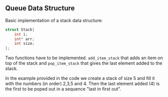 ## Queue Data Structure

Basic implementation of a stack data structure:

```c
struct Stack{
    int i;
    int* arr;
    int size;
};
```
Two functions have to be implemented. ```add_item_stack``` that adds an item on top of the stack and ```pop_item_stack``` that gives the last element added to the stack. 

In the example provided in the code we create a stack of size 5 and fill it with the numbers (in order) 2,3,5 and 4. Then the last element added (4) is the first to be poped out in a sequence "last in first out".